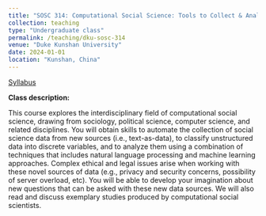 ```yaml
---
title: "SOSC 314: Computational Social Science: Tools to Collect & Analyze Human Behavior"
collection: teaching
type: "Undergraduate class"
permalink: /teaching/dku-sosc-314
venue: "Duke Kunshan University"
date: 2024-01-01
location: "Kunshan, China"
---
```


[Syllabus](https://markusneumann.github.io/files/SOSC_314.pdf)

**Class description:**

This course explores the interdisciplinary field of computational social science, drawing from sociology, political science, computer science, and related disciplines. You will obtain skills to automate the collection of social science data from new sources (i.e., text-as-data), to classify unstructured data into discrete variables, and to analyze them using a combination of techniques that includes natural language processing and machine learning approaches. Complex ethical and legal issues arise when working with these novel sources of data (e.g., privacy and security concerns, possibility of server overload, etc). You will be able to develop your imagination about new questions that can be asked with these new data sources. We will also read and discuss exemplary studies produced by computational social scientists.